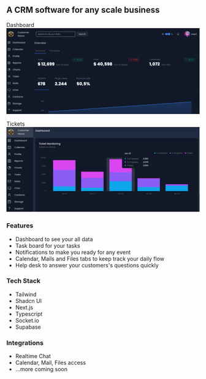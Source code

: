 ## A CRM software for any scale business

Dashboard ![Dashboard](public/dashboard.png)

Tickets ![Tickets](public/tickets.png)

### Features

- Dashboard to see your all data
- Task board for your tasks
- Notifications to make you ready for any event
- Calendar, Mails and Files tabs to keep track your daily flow
- Help desk to answer your customers's questions quickly

### Tech Stack

- Tailwind
- Shadcn UI
- Next.js
- Typescript
- Socket.io
- Supabase

### Integrations

- Realtime Chat
- Calendar, Mail, Files access
- ...more coming soon
